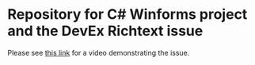 # Repository for C# Winforms project and the DevEx Richtext issue

Please see [this link](https://brandonv-cherwell.github.io/devex-richtext-172) for a video demonstrating the issue.
